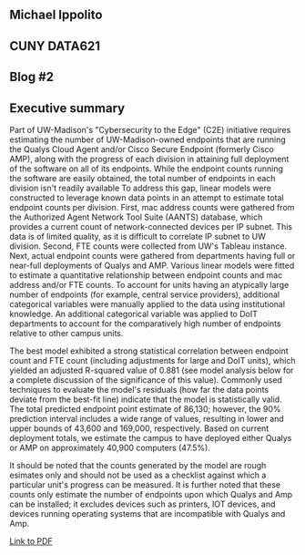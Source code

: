 ## Michael Ippolito
## CUNY DATA621
## Blog #2

## Executive summary

Part of UW-Madison's "Cybersecurity to the Edge" (C2E) initiative requires estimating the number of UW-Madison-owned endpoints that are running the Qualys Cloud Agent and/or Cisco Secure Endpoint (formerly Cisco AMP), along with the progress of each division in attaining full deployment of the software on all of its endpoints. While the endpoint counts running the software are easily obtained, the total number of endpoints in each division isn't readily available To address this gap, linear models were constructed to leverage known data points in an attempt to estimate total endpoint counts per division. First, mac address counts were gathered from the Authorized Agent Network Tool Suite (AANTS) database, which provides a current count of network-connected devices per IP subnet. This data is of limited quality, as it is difficult to correlate IP subnet to UW division. Second, FTE counts were collected from UW's Tableau instance. Next, actual endpoint counts were gathered from departments having full or near-full deployments of Qualys and AMP. Various linear models were fitted to estimate a quantitative relationship between endpoint counts and mac address and/or FTE counts. To account for units having an atypically large number of endpoints (for example, central service providers), additional categorical variables were manually applied to the data using institutional knowledge. An additional categorical variable was applied to DoIT departments to account for the comparatively high number of endpoints relative to other campus units.

The best model exhibited a strong statistical correlation between endpoint count and FTE count (including adjustments for large and DoIT units), which yielded an adjusted R-squared value of 0.881 (see model analysis below for a complete discussion of the significance of this value). Commonly used techniques to evaluate the model's residuals (how far the data points deviate from the best-fit line) indicate that the model is statistically valid. The total predicted endpoint point estimate of 86,130; however, the 90% prediction interval includes a wide range of values, resulting in lower and upper bounds of 43,600 and 169,000, respectively. Based on current deployment totals, we estimate the campus to have deployed either Qualys or AMP on approximately 40,900 computers (47.5%).

It should be noted that the counts generated by the model are rough esimates only and should not be used as a checklist against which a particular unit's progress can be measured. It is further noted that these counts only estimate the number of endpoints upon which Qualys and Amp can be installed; it excludes devices such as printers, IOT devices, and devices running operating systems that are incompatible with Qualys and Amp.


[Link to PDF](https://github.com/mmippolito/cuny_data621_blog2/blob/main/blog2.pdf)
